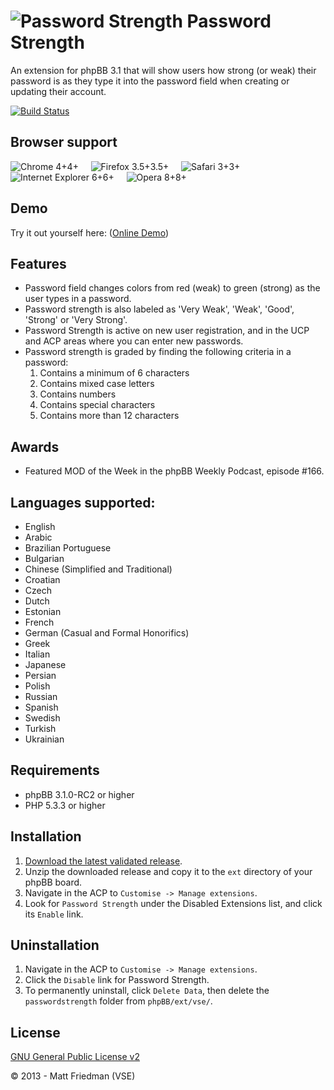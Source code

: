 # ![Password Strength](http://mattfriedman.me/forum/images/showpass.png "Password Strength") Password Strength

An extension for phpBB 3.1 that will show users how strong (or weak) their password is as they type it into the password field when creating or updating their account.

[![Build Status](https://travis-ci.org/VSEphpbb/passwordstrength.png?branch=extension)](https://travis-ci.org/VSEphpbb/passwordstrength)

## Browser support
![Chrome 4+](http://mattfriedman.me/software/browsericons/chrome.png "Chrome 4+")4+ &nbsp;&nbsp;&nbsp;
![Firefox 3.5+](http://mattfriedman.me/software/browsericons/firefox.png "Firefox 3.5+")3.5+ &nbsp;&nbsp;&nbsp;
![Safari 3+](http://mattfriedman.me/software/browsericons/safari.png "Safari 3+")3+ &nbsp;&nbsp;&nbsp;
![Internet Explorer 6+](http://mattfriedman.me/software/browsericons/ie.png "Internet Explorer 6+")6+ &nbsp;&nbsp;&nbsp;
![Opera 8+](http://mattfriedman.me/software/browsericons/opera.png "Opera 8+")8+

## Demo
Try it out yourself here: ([Online Demo](http://vsephpbb.github.io/passwordstrength/))

## Features
* Password field changes colors from red (weak) to green (strong) as the user types in a password.
* Password strength is also labeled as 'Very Weak', 'Weak', 'Good', 'Strong' or 'Very Strong'.
* Password Strength is active on new user registration, and in the UCP and ACP areas where you can enter new passwords.
* Password strength is graded by finding the following criteria in a password:
    1. Contains a minimum of 6 characters
    2. Contains mixed case letters
    3. Contains numbers
    4. Contains special characters
    5. Contains more than 12 characters

## Awards
* Featured MOD of the Week in the phpBB Weekly Podcast, episode #166.

## Languages supported:
* English
* Arabic
* Brazilian Portuguese
* Bulgarian
* Chinese (Simplified and Traditional)
* Croatian
* Czech
* Dutch
* Estonian
* French
* German (Casual and Formal Honorifics)
* Greek
* Italian
* Japanese
* Persian
* Polish
* Russian
* Spanish
* Swedish
* Turkish
* Ukrainian

## Requirements
* phpBB 3.1.0-RC2 or higher
* PHP 5.3.3 or higher

## Installation
1. [Download the latest validated release](https://www.phpbb.com/customise/db/extension/password_strength/).
2. Unzip the downloaded release and copy it to the `ext` directory of your phpBB board.
3. Navigate in the ACP to `Customise -> Manage extensions`.
4. Look for `Password Strength` under the Disabled Extensions list, and click its `Enable` link.

## Uninstallation
1. Navigate in the ACP to `Customise -> Manage extensions`.
2. Click the `Disable` link for Password Strength.
3. To permanently uninstall, click `Delete Data`, then delete the `passwordstrength` folder from `phpBB/ext/vse/`.

## License
[GNU General Public License v2](http://opensource.org/licenses/GPL-2.0)

© 2013 - Matt Friedman (VSE)
